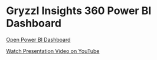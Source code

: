 # Gryzzl Insights 360 Power BI Dashboard

[Open Power BI Dashboard](https://app.powerbi.com/view?r=eyJrIjoiNWM0NjViY2YtN2RhOS00OGJjLTg4ZDQtYTY0MDJkZDE4OTNjIiwidCI6ImM2ZTU0OWIzLTVmNDUtNDAzMi1hYWU5LWQ0MjQ0ZGM1YjJjNCJ9&embedImagePlaceholder=true](https://app.powerbi.com/view?r=eyJrIjoiYjBiZGYwMTEtNmJlYS00MDY0LTkyNmMtOWRiNzFiNWZiMzAwIiwidCI6ImM2ZTU0OWIzLTVmNDUtNDAzMi1hYWU5LWQ0MjQ0ZGM1YjJjNCJ9&embedImagePlaceholder=true)https://app.powerbi.com/view?r=eyJrIjoiYjBiZGYwMTEtNmJlYS00MDY0LTkyNmMtOWRiNzFiNWZiMzAwIiwidCI6ImM2ZTU0OWIzLTVmNDUtNDAzMi1hYWU5LWQ0MjQ0ZGM1YjJjNCJ9&embedImagePlaceholder=true)

[Watch Presentation Video on YouTube](https://youtu.be/DKChGxn5YLM?si=j27MlFfFG5PL1I66](https://youtu.be/9OwTzsyu37Y?si=GJbNYV6NRsHw0mvY)https://youtu.be/9OwTzsyu37Y?si=GJbNYV6NRsHw0mvY)
